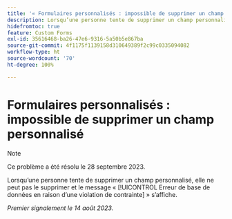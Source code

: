 ```yaml
---
title: '« Formulaires personnalisés : impossible de supprimer un champ personnalisé »'
description: Lorsqu’une personne tente de supprimer un champ personnalisé, elle ne peut pas le supprimer et le message « Erreur de base de données en raison d’une violation de contrainte » s’affiche.
hidefromtoc: true
feature: Custom Forms
exl-id: 35616468-ba26-47e6-9316-5a50b5e867ba
source-git-commit: 4f1175f1139158d310649389f2c99c0335094082
workflow-type: ht
source-wordcount: '70'
ht-degree: 100%

---
```


# Formulaires personnalisés : impossible de supprimer un champ personnalisé

>[!NOTE]
>
>Ce problème a été résolu le 28 septembre 2023.

Lorsqu’une personne tente de supprimer un champ personnalisé, elle ne peut pas le supprimer et le message « [!UICONTROL Erreur de base de données en raison d’une violation de contrainte] » s’affiche.

_Premier signalement le 14 août 2023._
